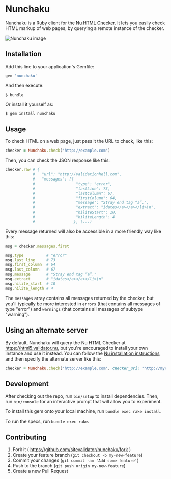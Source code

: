 # Nunchaku

Nunchaku is a Ruby client for the [Nu HTML Checker](https://github.com/validator/validator). It lets you easily check HTML markup of web pages, by querying a remote instance of the checker.

![Nunchaku image](https://dl.dropboxusercontent.com/u/2268180/nunchaku/Nunchaku.png "Nunchaku image taken from http://commons.wikimedia.org/wiki/File:Nunchaku.png")

## Installation

Add this line to your application's Gemfile:

```ruby
gem 'nunchaku'
```

And then execute:

    $ bundle

Or install it yourself as:

    $ gem install nunchaku

## Usage

To check HTML on a web page, just pass it the URL to check, like this:

```ruby
checker = Nunchaku.check('http://example.com')
```

Then, you can check the JSON response like this:

```ruby
checker.raw # {
            #   "url": "http://validationhell.com",
            #   "messages": [{
            #                  "type": "error",
            #                  "lastLine": 73,
            #                  "lastColumn": 67,
            #                  "firstColumn": 64,
            #                  "message": "Stray end tag “a”.",
            #                  "extract": "idates</a></a></li>\n",
            #                  "hiliteStart": 10,
            #                  "hiliteLength": 4
            #                 }, (...)

```

Every message returned will also be accessible in a more friendly way like this:

```ruby
msg = checker.messages.first

msg.type          # "error"
msg.last_line     # 73
msg.first_column  # 64
msg.last_column   # 67
msg.message       # "Stray end tag “a”."
msg.extract       # "idates</a></a></li>\n"
msg.hilite_start  # 10
msg.hilite_length # 4
```

The `messages` array contains all messages returned by the checker, but you'll typically be more interested in `errors` (that contains all messages of type "error") and `warnings` (that contains all messages of subtype "warning").

## Using an alternate server

By default, Nunchaku will query the Nu HTML Checker at https://html5.validator.nu, but you're encouraged to install your own instance and use it instead. You can follow the [Nu installation instructions](https://github.com/validator/validator) and then specify the alternate server like this:

```ruby
checker = Nunchaku.check('http://example.com', checker_uri: 'http://mychecker.example.com')
```

## Development

After checking out the repo, run `bin/setup` to install dependencies. Then, run `bin/console` for an interactive prompt that will allow you to experiment.

To install this gem onto your local machine, run `bundle exec rake install`.

To run the specs, run `bundle exec rake`.

## Contributing

1. Fork it ( https://github.com/sitevalidator/nunchaku/fork )
2. Create your feature branch (`git checkout -b my-new-feature`)
3. Commit your changes (`git commit -am 'Add some feature'`)
4. Push to the branch (`git push origin my-new-feature`)
5. Create a new Pull Request
